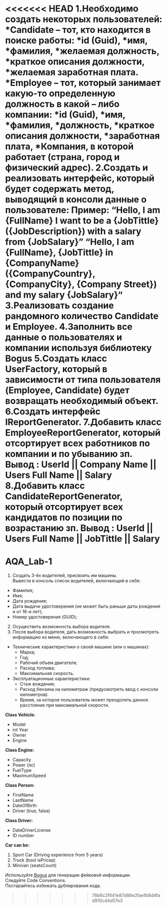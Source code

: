 <<<<<<< HEAD
1.Необходимо создать некоторых пользователей:
*Candidate – тот, кто находится в поиске работы:
  *id (Guid),
  *имя,
  *фамилия,
  *желаемая должность,
  *краткое описания должности,
  *желаемая заработная плата.
*Employee – тот, который занимает какую-то определенную должность в какой – либо компании:
  *id (Guid),
  *имя,
  *фамилия,
  *должность,
  *краткое описания должности,
  *заработная плата,
  *Компания, в которой работает (страна, город и физический адрес).
2.Создать и реализовать интерфейс, который будет содержать метод, выводящий в консоли данные о пользователе:
Пример:
“Hello, I am {FullName} I want to be a {JobTittle} ({JobDescription}) with a salary from {JobSalary}”
“Hello, I am {FullName}, {JobTittle} in {CompanyName} ({CompanyCountry}, {CompanyCity}, {Company Street}) and my salary {JobSalary}“
3.Реализовать создание рандомного количество Candidate и Employee.
4.Заполнить все данные о пользователях и компании используя библиотеку Bogus
5.Создать класс UserFactory, который в зависимости от типа пользователя (Employee, Candidate) будет возвращать необходимый объект.
6.Создать интерфейс IReportGenerator.
7.Добавить класс EmployeeReportGenerator, который отсортирует всех работников по компании и по убыванию зп.
Вывод : UserId || Company Name || Users Full Name || Salary
8.Добавить класс СandidateReportGenerator, который отсортирует всех кандидатов по позиции по возрастанию зп.
Вывод : UserId || Users Full Name || JobTittle || Salary
=======
# AQA_Lab-1

1. Создать 3-ёх водителей, присвоить им машины.  
Вывести в консоль список водителей, включающий в себя:
* Фамилия;
* Имя;
* Дата рождения;
* Дата выдачи удостоверения (не может быть раньше даты рождения и от 16-и лет);
* Номер удостоверения (GUID);
2. Осуществить возможность выбора водителя.
3. После выбора водителя, дать возможность выбрать и  просмотреть информацию из меню, включающего в себя:
* Технические характеристики о своей машине (или о машинах):
  + Марка;
  + Год;
  + Рабочий объем двигателя;
  + Расход топлива;
  + Максимальная скорость.
* Эксплуатационные характеристики:
  + Стаж вождения;
  + Расход бензина на километраж (предусмотреть ввод с консоли километров). 
  + Время, за которое пользователь может преодолеть данное расстояние при максимальной скорости.  

**Class Vehicle:**
  + Model
  + int Year
  + Owner
  + Engine

**Class Engine:**
  + Capacity
  + Power (лс)
  + FuelType
  + MaximumSpeed

**Class Person:**
  + FirstName
  + LastName
  + DateOfBirth
  + Driver (true, false)

**Class Driver:**
  + DateDriverLicense
  + ID number

**Car can be:**
1. Sport Car (Driving experience from 5 years)
2. Truck (bool isPricep)
3. Minivan (seatsCount)

Используйте [Bogus](https://github.com/bchavez/Bogus) для генерации фейковой информации.  
Следуйте Code Conventions.  
Постарайтесь избежать дублирования кода.  
>>>>>>> 78b6c2f641e87d86e2faefb8d4fad910cd4d57e3
